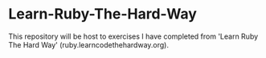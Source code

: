 Learn-Ruby-The-Hard-Way
=======================

This repository will be host to exercises I have completed from 'Learn Ruby The Hard Way' (ruby.learncodethehardway.org).

